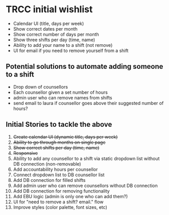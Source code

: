 # TRCC initial wishlist
- Calendar UI (title, days per week)
- Show correct dates per month
- Show correct number of days per month
- Show three shifts per day (time, name)
- Ability to add your name to a shift (not remove)
- UI for email if you need to remove yourself from a shift

## Potential solutions to automate adding someone to a shift
- Drop down of counsellors
- Each counsellor given a set number of hours
- admin user who can remove names from shifts
- send email to laura if counsellor goes above their suggested number of hours?


## Initial Stories to tackle the above
1. ~~Create calendar UI (dynamic title, days per week)~~
2. ~~Ability to go through months on single page~~
3. ~~Show correct shifts per day (time, name)~~
4. ~~Responsive~~
5. Ability to add any counsellor to a shift via static dropdown list without DB connection (non-removable)
6. Add accountability hours per counsellor
7. Connect dropdown list to DB counsellor list
8. Add DB connection for filled shifts
9. Add admin user who can remove counsellors without DB connection
10. Add DB connection for removing functionality
11. Add EBU logic (admin is only one who can add them?)
12. UI for "need to remove a shift? email." flow
13. Improve styles (color palette, font sizes, etc)
